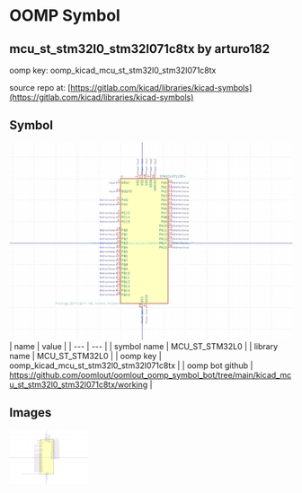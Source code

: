 # OOMP Symbol  
## mcu_st_stm32l0_stm32l071c8tx  by arturo182  
  
oomp key: oomp_kicad_mcu_st_stm32l0_stm32l071c8tx  
  
source repo at: [https://gitlab.com/kicad/libraries/kicad-symbols](https://gitlab.com/kicad/libraries/kicad-symbols)  
## Symbol  
  
[![working.png](working_600.png)](working.png)  
| name | value | 
| --- | --- | 
| symbol name | MCU_ST_STM32L0 | 
| library name | MCU_ST_STM32L0 | 
| oomp key | oomp_kicad_mcu_st_stm32l0_stm32l071c8tx | 
| oomp bot github | https://github.com/oomlout/oomlout_oomp_symbol_bot/tree/main/kicad_mcu_st_stm32l0_stm32l071c8tx/working | 
## Images  
  
[![working.png](working_140.png)](working.png)  
